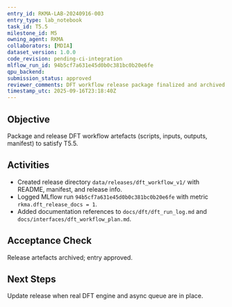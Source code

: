```yaml
---
entry_id: RKMA-LAB-20240916-003
entry_type: lab_notebook
task_id: T5.5
milestone_id: M5
owning_agent: RKMA
collaborators: [MDIA]
dataset_version: 1.0.0
code_revision: pending-ci-integration
mlflow_run_id: 94b5cf7a631e45d0b0c381bc0b20e6fe
qpu_backend: 
submission_status: approved
reviewer_comments: DFT workflow release package finalized and archived.
timestamp_utc: 2025-09-16T23:18:40Z
---
```


## Objective
Package and release DFT workflow artefacts (scripts, inputs, outputs, manifest) to satisfy T5.5.

## Activities
- Created release directory `data/releases/dft_workflow_v1/` with README, manifest, and release info.
- Logged MLflow run `94b5cf7a631e45d0b0c381bc0b20e6fe` with metric `rkma.dft_release_docs = 1`.
- Added documentation references to `docs/dft/dft_run_log.md` and `docs/interfaces/dft_workflow_plan.md`.

## Acceptance Check
Release artefacts archived; entry approved.

## Next Steps
Update release when real DFT engine and async queue are in place.

